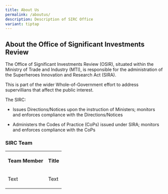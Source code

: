 ```yaml
---
title: About Us
permalink: /aboutus/
description: Description of SIRC Office
variant: tiptap
---
```

<h2><strong>About the Office of Significant Investments Review</strong></h2><p>The Office of Significant Investments Review (OSIR), situated within the Ministry of Trade and Industry (MTI), is responsible for the administration of the Superheroes Innovation and Research Act (SIRA).</p><p>This is part of the wider Whole-of-Government effort to address supervillians that affect the public interest.</p><p>The SIRC:</p><ul data-tight="true" class="tight"><li><p>Issues Directions/Notices upon the instruction of Ministers; monitors and enforces compliance with the Directions/Notices</p></li><li><p>Administers the Codes of Practice (CoPs) issued under SIRA; monitors and enforces compliance with the CoPs</p></li></ul><h3>SIRC Team</h3><table><tbody><tr><th rowspan="1" colspan="1"><p>Team Member</p></th><th rowspan="1" colspan="1"><p>Title</p></th></tr><tr><td rowspan="1" colspan="1"><p>Text</p></td><td rowspan="1" colspan="1"><p>Text</p></td></tr></tbody></table><p></p>